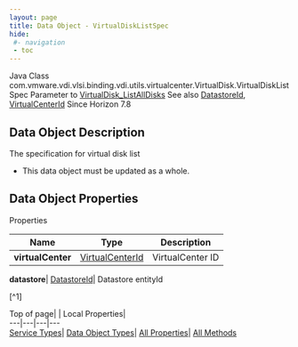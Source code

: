 ```yaml
---
layout: page
title: Data Object - VirtualDiskListSpec
hide:
 #- navigation
 - toc
---
```






Java Class
    com.vmware.vdi.vlsi.binding.vdi.utils.virtualcenter.VirtualDisk.VirtualDiskListSpec
Parameter to
     [VirtualDisk_ListAllDisks](vdi.utils.virtualcenter.VirtualDisk.md#listAllDisks)
See also
     [DatastoreId](vdi.entity.DatastoreId.md), [VirtualCenterId](vdi.entity.VirtualCenterId.md)
Since 
    Horizon 7.8

## Data Object Description 

The specification for virtual disk list 

  * This data object must be updated as a whole.



## Data Object Properties

Properties

Name |  Type |  Description   
---|---|---  
**virtualCenter**| [VirtualCenterId](vdi.entity.VirtualCenterId.md)|  VirtualCenter ID   
  
**datastore**| [DatastoreId](vdi.entity.DatastoreId.md)|  Datastore entityId   


[^1]

  
  
  
Top of page| | Local Properties|   
---|---|---|---  
[Service Types](index-mo_types.md)| [Data Object Types](index-do_types.md)| [All Properties](index-properties.md)| [All Methods](index-methods.md)  
  
  

